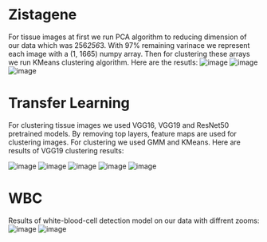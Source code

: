 # Zistagene

For tissue images at first we run PCA algorithm to reducing dimension of our data which was 256*256*3. With 97% remaining varinace we represent each image with a (1, 1665) numpy array. Then for clustering these arrays we run KMeans clustering algorithm. Here are the resutls:
![image](https://user-images.githubusercontent.com/63104907/188330536-9c2a61c9-7a47-49cf-9c6c-277edd4e2726.png)
![image](https://user-images.githubusercontent.com/63104907/188330541-7ca13266-1739-4f26-90ef-fd230cbb02bf.png)
![image](https://user-images.githubusercontent.com/63104907/188330548-a4d2bbf0-f8be-4414-a14d-1e8a7254709d.png)


# Transfer Learning

For clustering tissue images we used VGG16, VGG19 and ResNet50 pretrained models. By removing top layers, feature maps are used for clustering images.
For clustering we used GMM and KMeans.
Here are results of VGG19 clustering results:

![image](https://user-images.githubusercontent.com/63104907/188331292-5b9c5dfa-0a3a-4fd4-b7b0-74bfa0c2db8d.png)
![image](https://user-images.githubusercontent.com/63104907/188331304-db0eca2d-ea44-4573-afdc-60250bb4a692.png)
![image](https://user-images.githubusercontent.com/63104907/188331312-cf82de07-177a-4687-9d8c-83dc3c12fac0.png)
![image](https://user-images.githubusercontent.com/63104907/188331300-9768c375-06e9-468f-8ae1-c2eb56e01bba.png)
![image](https://user-images.githubusercontent.com/63104907/188331319-10a746eb-6711-40a0-b698-a6b7fa27b179.png)

# WBC

Results of white-blood-cell detection model on our data with diffrent zooms:
![image](https://user-images.githubusercontent.com/63104907/188331431-0eb42054-17bc-4093-ab6c-2c8dc7176f3f.png)
![image](https://user-images.githubusercontent.com/63104907/188331450-7932e601-ed0b-4d5f-8e14-8306b5656f07.png)

